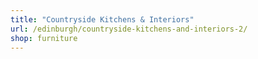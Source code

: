 ```yaml
---
title: "Countryside Kitchens & Interiors"
url: /edinburgh/countryside-kitchens-and-interiors-2/
shop: furniture
---
```

